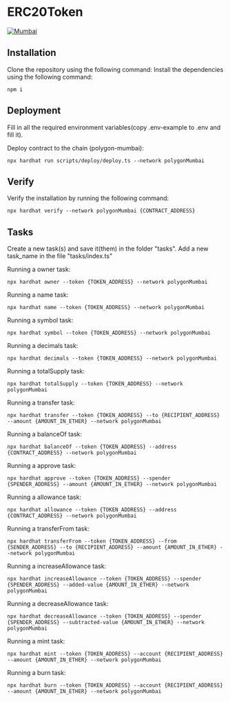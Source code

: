 # ERC20Token

[![Mumbai](https://img.shields.io/badge/check_the_contract_in_mumbai.polygonscan-9966cc?style=flat&logo=ethereum)](https://mumbai.polygonscan.com/address/0x60EA3A51E59520b508C9F1EfaeDA0a8CcFbE3C53)

## Installation

Clone the repository using the following command:
Install the dependencies using the following command:
```shell
npm i
```

## Deployment

Fill in all the required environment variables(copy .env-example to .env and fill it). 

Deploy contract to the chain (polygon-mumbai):
```shell
npx hardhat run scripts/deploy/deploy.ts --network polygonMumbai
```

## Verify

Verify the installation by running the following command:
```shell
npx hardhat verify --network polygonMumbai {CONTRACT_ADDRESS}
```

## Tasks

Create a new task(s) and save it(them) in the folder "tasks". Add a new task_name in the file "tasks/index.ts"

Running a owner task:
```shell
npx hardhat owner --token {TOKEN_ADDRESS} --network polygonMumbai
```

Running a name task:
```shell
npx hardhat name --token {TOKEN_ADDRESS} --network polygonMumbai
```

Running a symbol task:
```shell
npx hardhat symbol --token {TOKEN_ADDRESS} --network polygonMumbai
```

Running a decimals task:
```shell
npx hardhat decimals --token {TOKEN_ADDRESS} --network polygonMumbai
```

Running a totalSupply task:
```shell
npx hardhat totalSupply --token {TOKEN_ADDRESS} --network polygonMumbai
```

Running a transfer task:
```shell
npx hardhat transfer --token {TOKEN_ADDRESS} --to {RECIPIENT_ADDRESS} --amount {AMOUNT_IN_ETHER} --network polygonMumbai
```

Running a balanceOf task:
```shell
npx hardhat balanceOf --token {TOKEN_ADDRESS} --address {CONTRACT_ADDRESS} --network polygonMumbai
```

Running a approve task:
```shell
npx hardhat approve --token {TOKEN_ADDRESS} --spender {SPENDER_ADDRESS} --amount {AMOUNT_IN_ETHER} --network polygonMumbai
```

Running a allowance task:
```shell
npx hardhat allowance --token {TOKEN_ADDRESS} --address {CONTRACT_ADDRESS} --network polygonMumbai
```

Running a transferFrom task:
```shell
npx hardhat transferFrom --token {TOKEN_ADDRESS} --from {SENDER_ADDRESS} --to {RECIPIENT_ADDRESS} --amount {AMOUNT_IN_ETHER} --network polygonMumbai
```

Running a increaseAllowance task:
```shell
npx hardhat increaseAllowance --token {TOKEN_ADDRESS} --spender {SPENDER_ADDRESS} --added-value {AMOUNT_IN_ETHER} --network polygonMumbai
```

Running a decreaseAllowance task:
```shell
npx hardhat decreaseAllowance --token {TOKEN_ADDRESS} --spender {SPENDER_ADDRESS} --subtracted-value {AMOUNT_IN_ETHER} --network polygonMumbai
```

Running a mint task:
```shell
npx hardhat mint --token {TOKEN_ADDRESS} --account {RECIPIENT_ADDRESS} --amount {AMOUNT_IN_ETHER} --network polygonMumbai
```

Running a burn task:
```shell
npx hardhat burn --token {TOKEN_ADDRESS} --account {RECIPIENT_ADDRESS} --amount {AMOUNT_IN_ETHER} --network polygonMumbai
```